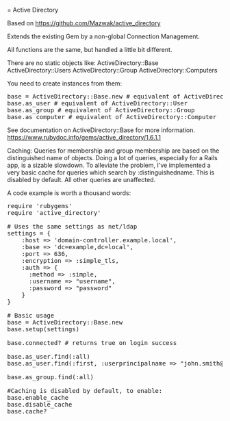 = Active Directory

Based on https://github.com/Mazwak/active_directory

Extends the existing Gem by a non-global Connection Management.

All functions are the same, but handled a little bit different.

There are no static objects like:
ActiveDirectory::Base
ActiveDirectory::Users
ActiveDirectory::Group
ActiveDirectory::Computers

You need to create instances from them:
<pre>
base = ActiveDirectory::Base.new # equivalent of ActiveDirectory::Base
base.as_user # equivalent of ActiveDirectory::User
base.as_group # equivalent of ActiveDirectory::Group
base.as_computer # equivalent of ActiveDirectory::Computer
</pre>

See documentation on ActiveDirectory::Base for more information.
https://www.rubydoc.info/gems/active_directory/1.6.1.1

Caching:
Queries for membership and group membership are based on the distinguished name of objects.  Doing a lot of queries, especially for a Rails app, is a sizable slowdown.  To alleviate the problem, I've implemented a very basic cache for queries which search by :distinguishedname.  This is disabled by default.  All other queries are unaffected.


A code example is worth a thousand words:

<pre>
require 'rubygems'
require 'active_directory'

# Uses the same settings as net/ldap
settings = {
	:host => 'domain-controller.example.local',
	:base => 'dc=example,dc=local',
	:port => 636,
	:encryption => :simple_tls,
	:auth => {
	  :method => :simple,
	  :username => "username",
	  :password => "password"
	}
}

# Basic usage
base = ActiveDirectory::Base.new
base.setup(settings)

base.connected? # returns true on login success

base.as_user.find(:all)
base.as_user.find(:first, :userprincipalname => "john.smith@domain.com")

base.as_group.find(:all)

#Caching is disabled by default, to enable:
base.enable_cache
base.disable_cache
base.cache?

</pre>
